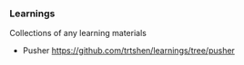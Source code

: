 ### Learnings

Collections of any learning materials

- Pusher https://github.com/trtshen/learnings/tree/pusher